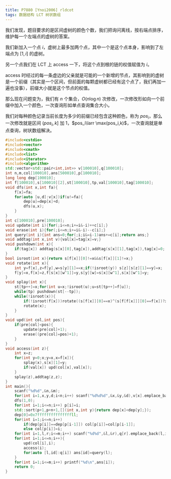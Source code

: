 ```yaml
---
title: P7880 [Ynoi2006] rldcot
tags: 数据结构 LCT 树状数组
---
```


我们发现，题目要求的是区间虚树的颜色个数，我们把询问离线，按右端点排序，维护每一个左端点的虚树的答案。

我们新加入一个点 $i$，虚树上最多加两个点，其中一个是这个点本身，影响到了左端点为 $[1,i]$ 的虚树。

另一个点我们在 LCT 上 access 一下，将这个点到根的链的权值赋值为 $i$。

access 时经过的每一条虚边的父亲就是可能的一个新增的节点，其影响到的虚树是一个前缀（其实是一个区间，但前面的每颗虚树都已经有这个点了，我们再加一遍也没事），前缀大小就是这个节点的权值。

那么现在问题变为，我们有 $n$ 个集合，$O(n\log n)$ 次修改，一次修改形如向一个前缀中加入一个颜色，一次查询形如单点查询集合大小。

我们对每种颜色记录当前长度为多少的前缀已经包含这种颜色，称为 $pos_i$，那么一次修改就是区间 $(pos_i,k]$ 加 1，$pos_i\larr \max(pos_i,k)$，一次查询就是单点查询，树状数组解决。 

```cpp
#include<cstdio>
#include<vector>
#include<cmath>
#include<list>
#include<iterator>
#include<algorithm>
std::vector<std::pair<int,int>> v[100010],q[100010];
int n,m,col[100010],ans[500010],p[100010];
long long dep[100010];
int f[100010],s[100010][2],st[100010],tp,val[100010],tag[100010];
void dfs(int x,int fa){
	f[x]=fa;
	for(auto [u,d]:v[x])if(u!=fa){
		dep[u]=dep[x]+d;
		dfs(u,x);
	}
}
int c[100010],pre[100010];
void update(int i){for(;i<=n;i+=i&-i)++c[i];}
void erase(int i){for(;i<=n;i+=i&-i)--c[i];}
int query(int i){int ans=0;for(;i;i&=i-1)ans+=c[i];return ans;}
void addtag(int x,int v){val[x]=tag[x]=v;}
void pushdown(int x){
	if(tag[x]) addtag(s[x][0],tag[x]),addtag(s[x][1],tag[x]),tag[x]=0;
}
bool isroot(int x){return s[f[x]][0]!=x&&s[f[x]][1]!=x;}
void rotate(int x){
	int y=f[x],z=f[y],w=s[y][1]==x;if(!isroot(y)) s[z][s[z][1]==y]=x;
	f[y]=x,f[x]=z,f[s[x][w^1]]=y,s[y][w]=s[x][w^1],s[x][w^1]=y;
}
void splay(int x){
	st[tp++]=x;for(int u=x;!isroot(u);u=st[tp++]=f[u]);
	while(tp) pushdown(st[--tp]);
	while(!isroot(x)){
		if(!isroot(f[x]))rotate((s[f[x]][0]==x)^(s[f[f[x]]][0]==f[x])?x:f[x]);
		rotate(x);
	}
}
void upd(int col,int pos){
	if(pre[col]<pos){
		update(pre[col]+1);
		erase((pre[col]=pos)+1);
	}
}
void access(int z){
	int x=z;
	for(int y=0;x;y=x,x=f[x]){
		splay(x),s[x][1]=y;
		if(val[x]) upd(col[x],val[x]);
	}
	splay(z),addtag(z,z);
}
int main(){
	scanf("%d%d",&n,&m);
	for(int i=1,x,y,d;i<n;i++) scanf("%d%d%d",&x,&y,&d),v[x].emplace_back(y,d),v[y].emplace_back(x,d);
	dfs(1,0);
	for(int i=1;i<=n;i++) p[i]=i;
	std::sort(p+1,p+n+1,[](int x,int y){return dep[x]<dep[y];});
	dep[0]=0x7fffffffffffffffll;
	for(int i=1;i<=n;i++)
		if(dep[p[i]]==dep[p[i-1]]) col[p[i]]=col[p[i-1]];
		else col[p[i]]=i;
	for(int i=1,l,r;i<=m;i++) scanf("%d%d",&l,&r),q[r].emplace_back(l,i); 
	for(int i=1;i<=n;i++){
		upd(col[i],i);
		access(i);
		for(auto [l,id]:q[i]) ans[id]=query(l);
	}
	for(int i=1;i<=m;i++) printf("%d\n",ans[i]);
	return 0;
}
```

